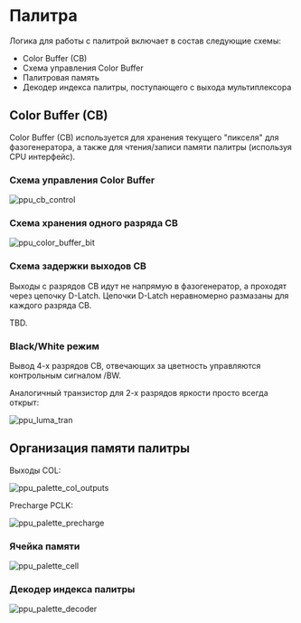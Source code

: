 # Палитра

Логика для работы с палитрой включает в состав следующие схемы:
- Color Buffer (CB)
- Схема управления Color Buffer
- Палитровая память
- Декодер индекса палитры, поступающего с выхода мультиплексора

## Color Buffer (CB)

Color Buffer (CB) используется для хранения текущего "пикселя" для фазогенератора, а также для чтения/записи памяти палитры (используя CPU интерфейс).

### Схема управления Color Buffer

![ppu_cb_control](/BreakingNESWiki/imgstore/ppu_cb_control.jpg)

### Схема хранения одного разряда CB

![ppu_color_buffer_bit](/BreakingNESWiki/imgstore/ppu_color_buffer_bit.jpg)

### Схема задержки выходов CB

Выходы с разрядов CB идут не напрямую в фазогенератор, а проходят через цепочку D-Latch. Цепочки D-Latch неравномерно размазаны для каждого разряда CB.

TBD.

### Black/White режим

Вывод 4-х разрядов CB, отвечающих за цветность управляются контрольным сигналом /BW.

Аналогичный транзистор для 2-х разрядов яркости просто всегда открыт:

![ppu_luma_tran](/BreakingNESWiki/imgstore/ppu_luma_tran.jpg)

## Организация памяти палитры

Выходы COL:

![ppu_palette_col_outputs](/BreakingNESWiki/imgstore/ppu_palette_col_outputs.jpg)

Precharge PCLK:

![ppu_palette_precharge](/BreakingNESWiki/imgstore/ppu_palette_precharge.jpg)

### Ячейка памяти

![ppu_palette_cell](/BreakingNESWiki/imgstore/ppu_palette_cell.jpg)

### Декодер индекса палитры

![ppu_palette_decoder](/BreakingNESWiki/imgstore/ppu_palette_decoder.jpg)
